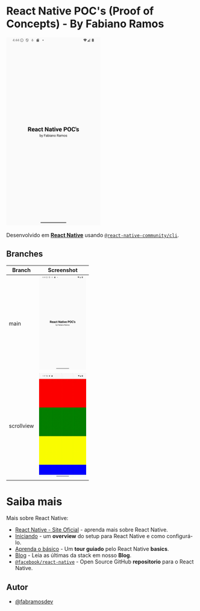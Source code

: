 
# React Native POC's (Proof of Concepts) - By Fabiano Ramos

<div style={'justify-content: space-between;'}>
  <img src=".github/1.png" alt="LuckyCookie" width="250"/>
</div>

Desenvolvido em [**React Native**](https://reactnative.dev) usando [`@react-native-community/cli`](https://github.com/react-native-community/cli).


## Branches

| Branch               | Screenshot                                                |
| ----------------- | ---------------------------------------------------------------- |
| main       | <img src=".github/1.png" alt="LuckyCookie" width="125"/> |
| scrollview       | <img src=".github/scrollview.gif" alt="LuckyCookie" width="125"/> |

# Saiba mais

Mais sobre React Native:

- [React Native - Site Oficial](https://reactnative.dev) - aprenda mais sobre React Native.
- [Iniciando](https://reactnative.dev/docs/environment-setup) - um **overview** do setup para React Native e como configurá-lo.
- [Aprenda o básico](https://reactnative.dev/docs/getting-started) - Um **tour guiado** pelo React Native **basics**.
- [Blog](https://reactnative.dev/blog) - Leia as últimas da stack em nosso **Blog**.
- [`@facebook/react-native`](https://github.com/facebook/react-native) - Open Source GitHub **repositorio** para o React Native.


## Autor

- [@fabramosdev](https://www.github.com/fabramosdev)

